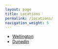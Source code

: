 ```yaml
---
layout: page
title: Locations
permalink: /locations/
navigation_weight: 5
---
```


  * <a href="http://lpnz.org/?title=&rhythm=&tags=wellington&submit=Filter">Wellington</a>
  * <a href="http://lpnz.org/?title=&rhythm=&tags=dunedin&submit=Filter">Dunedin</a>
